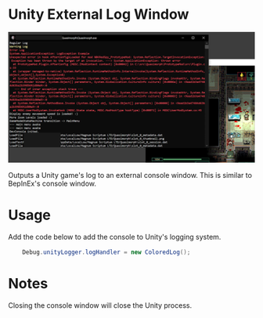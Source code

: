 # Unity External Log Window

![Log Example](./media/LogExample.png)

Outputs a Unity game's log to an external console window.  This is similar to BepInEx's console window.

# Usage
Add the code below to add the console to Unity's logging system.

```csharp
    Debug.unityLogger.logHandler = new ColoredLog();
```
# Notes

Closing the console window will close the Unity process.


